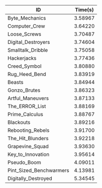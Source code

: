 |ID|Time(s)|
|-|-|
|Byte_Mechanics|3.58967|
|Computer_Crew|3.64220|
|Loose_Screws|3.70487|
|Digital_Destroyers|3.74604|
|Smalltalk_Dribble|3.75058|
|Hackerjacks|3.77436|
|Creed_Symbol|3.80880|
|Rug_Heed_Bend|3.83919|
|Beasts|3.84944|
|Gonzo_Brutes|3.86323|
|Artful_Maneuvers|3.87133|
|The_ERROR_List|3.88169|
|Prime_Calculus|3.88767|
|Blackouts|3.89216|
|Rebooting_Rebels|3.91700|
|The_Hit_Blunders|3.92218|
|Grapevine_Squad|3.93630|
|Key_to_Innovation|3.95614|
|Pseudo_Boom|4.09011|
|Pint_Sized_Benchwarmers|4.13981|
|Digitally_Destroyed|5.34545|
